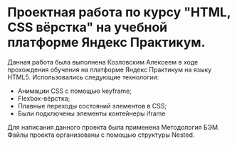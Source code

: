 # Проектная работа по курсу "HTML, CSS вёрстка" на учебной платформе Яндекс Практикум.
Данная работа была выполнена Козловским Алексеем в ходе прохождения обучения на платформе Яндекс Практикум на языку HTML5.
Использовались следующие технологии:
* Анимации CSS с помощью keyframe;
* Flexbox-вёрстка;
* Плавные переходы состояний элементов в CSS;
* Были подключены элементы контейнеры iframe

Для написания данного проекта была применена Методология БЭМ.
Файлы проекта организованы с помощью структуры Nested.